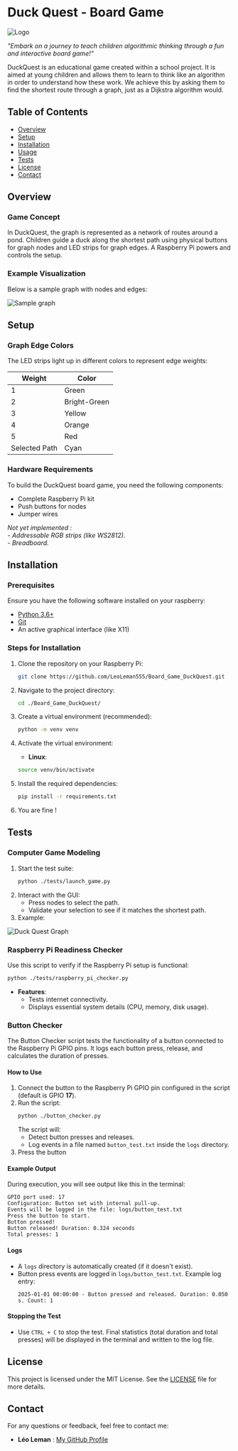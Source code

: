 # Duck Quest - Board Game

![Logo](./assets/images/logo.png)

*"Embark on a journey to teach children algorithmic thinking through a fun and interactive board game!"*

DuckQuest is an educational game created within a school project. It is aimed at young children and allows them to learn to think like an algorithm in order to understand how these work. We achieve this by asking them to find the shortest route through a graph, just as a Dijkstra algorithm would.

## Table of Contents

- [Overview](#overview)
- [Setup](#setup)
- [Installation](#installation)
- [Usage](#usage)
- [Tests](#tests)
- [License](#license)
- [Contact](#contact)

## Overview

### Game Concept
In DuckQuest, the graph is represented as a network of routes around a pond. Children guide a duck along the shortest path using physical buttons for graph nodes and LED strips for graph edges. A Raspberry Pi powers and controls the setup. 

### Example Visualization
Below is a sample graph with nodes and edges:

![Sample graph](./assets/images/sample_graph.png)

## Setup

### Graph Edge Colors
The LED strips light up in different colors to represent edge weights:

| Weight         | Color         |
|----------------|---------------|
| 1              | Green         |
| 2              | Bright-Green  |
| 3              | Yellow        |
| 4              | Orange        |
| 5              | Red           |
| Selected Path  | Cyan          |

### Hardware Requirements
To build the DuckQuest board game, you need the following components:

- Complete Raspberry Pi kit
- Push buttons for nodes
- Jumper wires

*Not yet implemented :*\
*- Addressable RGB strips (like WS2812).*\
*- Breadboard.*

## Installation

### Prerequisites
Ensure you have the following software installed on your raspberry:

- [Python 3.6+](https://www.python.org/)
- [Git](https://git-scm.com/)
- An active graphical interface (like X11)

### Steps for Installation

1. Clone the repository on your Raspberry Pi:
   ```bash
   git clone https://github.com/LeoLeman555/Board_Game_DuckQuest.git
   ```

2. Navigate to the project directory:
   ```bash
   cd ./Board_Game_DuckQuest/
   ```

3. Create a virtual environment (recommended):
   ```bash
   python -m venv venv
   ```

4. Activate the virtual environment:
   - **Linux**:
   ```bash
   source venv/bin/activate
   ```

5. Install the required dependencies:
   ```bash
   pip install -r requirements.txt
   ```

6. You are fine !

## Tests
### Computer Game Modeling
1. Start the test suite:
   ```bash
   python ./tests/launch_game.py
   ```
2. Interact with the GUI:
   - Press nodes to select the path.
   - Validate your selection to see if it matches the shortest path.
3. Example:

![Duck Quest Graph](./assets/images/game_interface.png)

### Raspberry Pi Readiness Checker
Use this script to verify if the Raspberry Pi setup is functional:
   ```bash
   python ./tests/raspberry_pi_checker.py
   ```

- **Features**:
  - Tests internet connectivity.
  - Displays essential system details (CPU, memory, disk usage).

### Button Checker

The Button Checker script tests the functionality of a button connected to the Raspberry Pi GPIO pins. It logs each button press, release, and calculates the duration of presses.

#### How to Use

1. Connect the button to the Raspberry Pi GPIO pin configured in the script (default is GPIO **17**).
2. Run the script:
   ```bash
   python ./button_checker.py
   ```
   The script will:
   - Detect button presses and releases.
   - Log events in a file named `button_test.txt` inside the `logs` directory.
3. Press the button

#### Example Output

During execution, you will see output like this in the terminal:

```plaintext
GPIO port used: 17
Configuration: Button set with internal pull-up.
Events will be logged in the file: logs/button_test.txt
Press the button to start.
Button pressed!
Button released! Duration: 0.324 seconds
Total presses: 1
```

#### Logs

- A `logs` directory is automatically created (if it doesn't exist).
- Button press events are logged in `logs/button_test.txt`. Example log entry:
  ```plaintext
  2025-01-01 00:00:00 - Button pressed and released. Duration: 0.050 s. Count: 1
  ```

#### Stopping the Test

- Use `CTRL + C` to stop the test. Final statistics (total duration and total presses) will be displayed in the terminal and written to the log file.

## License
This project is licensed under the MIT License. See the [LICENSE](LICENSE) file for more details.

## Contact

For any questions or feedback, feel free to contact me:
- **Léo Leman** : [My GitHub Profile](https://github.com/LeoLeman555)